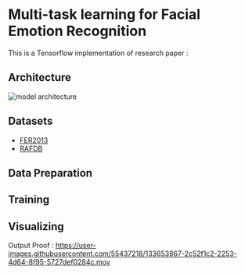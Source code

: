 # Multi-task learning for Facial Emotion Recognition

This is a Tensorflow implementation of research paper : 

## Architecture 
![model architecture](https://user-images.githubusercontent.com/55437218/133663101-64efbd6c-9fa1-406e-8888-f092b3cfe16b.png)

## Datasets 
* [FER2013](https://www.kaggle.com/c/challenges-in-representation-learning-facial-expression-recognition-challenge/data)
* [RAFDB](http://www.whdeng.cn/raf/model1.html)

## Data Preparation


## Training


## Visualizing 


Output Proof : 
https://user-images.githubusercontent.com/55437218/133653867-2c52f1c2-2253-4d64-8f95-5727def0284c.mov

